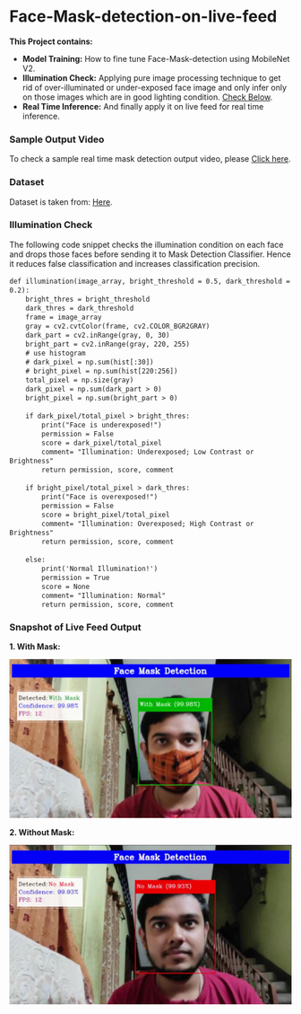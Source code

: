 # Face-Mask-detection-on-live-feed
**This Project contains:**
* **Model Training:** How to fine tune Face-Mask-detection using MobileNet V2. 
* **Illumination Check:** Applying pure image processing technique to get rid of over-illuminated or under-exposed face image and only infer only on those images which are in good lighting condition. [Check Below](#illumination-check).
* **Real Time Inference:** And finally apply it on live feed for real time inference. 

### Sample Output Video
To check a sample real time mask detection output video, please <a href="https://github.com/ankan-chakraborty/Face-Mask-detection-on-live-feed/blob/main/Face-mask-detection.mp4">Click here</a>.



### Dataset 
Dataset is taken from: <a href='https://github.com/chandrikadeb7/Face-Mask-Detection/tree/master/dataset'>Here</a>.

### Illumination Check
The following code snippet checks the illumination condition on each face and drops those faces before sending it to Mask Detection Classifier. Hence it reduces false classification and increases classification precision.

```
def illumination(image_array, bright_threshold = 0.5, dark_threshold = 0.2):
    bright_thres = bright_threshold
    dark_thres = dark_threshold
    frame = image_array
    gray = cv2.cvtColor(frame, cv2.COLOR_BGR2GRAY)
    dark_part = cv2.inRange(gray, 0, 30)
    bright_part = cv2.inRange(gray, 220, 255)
    # use histogram
    # dark_pixel = np.sum(hist[:30])
    # bright_pixel = np.sum(hist[220:256])
    total_pixel = np.size(gray)
    dark_pixel = np.sum(dark_part > 0)
    bright_pixel = np.sum(bright_part > 0)
    
    if dark_pixel/total_pixel > bright_thres:
        print("Face is underexposed!")
        permission = False
        score = dark_pixel/total_pixel
        comment= "Illumination: Underexposed; Low Contrast or Brightness"
        return permission, score, comment
    
    if bright_pixel/total_pixel > dark_thres:
        print("Face is overexposed!")
        permission = False
        score = bright_pixel/total_pixel
        comment= "Illumination: Overexposed; High Contrast or Brightness"
        return permission, score, comment
    
    else:
        print('Normal Illumination!')
        permission = True
        score = None
        comment= "Illumination: Normal"
        return permission, score, comment
```

### Snapshot of Live Feed Output

**1. With Mask:**

   <img src ='https://github.com/ankan-chakraborty/Face-Mask-detection-on-live-feed/blob/main/Snapshots/With%20Mask.JPG' width = '800px'>
   
   
**2. Without Mask:**

   <img src ='https://github.com/ankan-chakraborty/Face-Mask-detection-on-live-feed/blob/main/Snapshots/Without%20Mask.JPG' width = '800px'>
   
   
